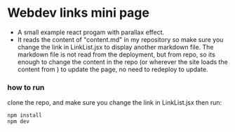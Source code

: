 # Webdev links mini page

- A small example react progam with parallax effect.
- It reads the content of "content.md" in my repository
  so make sure you change the link in LinkList.jsx to display another markdown file. The markdown file is
  not read from the deployment, but from repo, so its enough to change the content in the repo (or wherever
  the site loads the content from ) to update the page, no need to redeploy to update.

### how to run

clone the repo, and make sure you change the link in LinkList.jsx
then run:

```
npm install
npm dev
```
